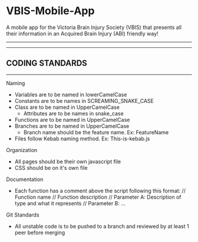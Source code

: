 # VBIS-Mobile-App
A mobile app for the Victoria Brain Injury Society (VBIS) that presents all their information in an Acquired Brain Injury (ABI) friendly way!


------------------------------------------------------------------------------------------------------------------
------------------------------------------------------------------------------------------------------------------
CODING STANDARDS
------------------------------------------------------------------------------------------------------------------
------------------------------------------------------------------------------------------------------------------


Naming
- Variables are to be named in lowerCamelCase
- Constants are to be names in SCREAMING_SNAKE_CASE
- Class are to be named in UpperCamelCase
  - Attributes are to be names in snake_case
- Functions are to be named in UpperCamelCase
- Branches are to be named in UpperCamelCase
  - Branch name should be the feature name. Ex: FeatureName
- Files follow Kebab naming method. Ex: This-is-kebab.js

Organization
- All pages should be their own javascript file
- CSS should be on it's own file

Documentation
- Each function has a comment above the script following this format:
    // Function name
    // Function description
    // Parameter A: Description of type and what it represents
    // Parameter B: ...

Git Standards
- All unstable code is to be pushed to a branch and reviewed by at least 1 peer before merging

